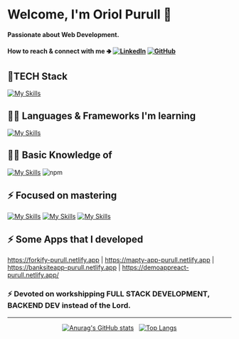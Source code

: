 <h1>Welcome, I'm Oriol Purull 👋<h4>
 
 Passionate about Web Development.
 
 #### How to reach & connect with me 🢂 [![LinkedIn](https://img.shields.io/badge/LinkedIn-0077B5?style=for-the-badge&logo=linkedin&logoColor=white)](https://www.linkedin.com/in/oriol-purull-urrea-23a447115/) [![GitHub](https://img.shields.io/badge/GitHub-181717?style=for-the-badge&logo=github&logoColor=white)](https://github.com/Purullator)


 #### <h2>🌱TECH Stack</h2> [![My Skills](https://skillicons.dev/icons?i=html,css,js,bootstrap,react,php,laravel&perline=7)](https://skillicons.dev)
 #### <h2>🧑‍💻 Languages & Frameworks I'm learning </h2> [![My Skills](https://skillicons.dev/icons?i=ts,vue,nodejs,redux&perline=4)](https://skillicons.dev)
 #### <h2>👨‍💻 Basic Knowledge of </h2> [![My Skills](https://skillicons.dev/icons?i=git,github,mysql&perline=7)](https://skillicons.dev)  ![npm](https://camo.githubusercontent.com/963b1016522e3e37db3a486bd5bed244bdbb7ee52ae2fb43be359fdf5e1a6ecd/68747470733a2f2f696d672e736869656c64732e696f2f62616467652f2d6e706d2d4342333833373f7374796c653d666c61742d737175617265266c6f676f3d6e706d266c6f676f436f6c6f723d7768697465)
 #### <h2> ⚡ Focused on mastering </h2> [![My Skills](https://skillicons.dev/icons?i=php&perline=1)](https://skillicons.dev)  [![My Skills](https://skillicons.dev/icons?i=laravel&perline=1)](https://skillicons.dev)  [![My Skills](https://skillicons.dev/icons?i=react&perline=1)](https://skillicons.dev)
 #### <h2> ⚡ Some Apps that I developed </h2> https://forkify-purull.netlify.app | https://mapty-app-purull.netlify.app | https://banksiteapp-purull.netlify.app | https://demoappreact-purull.netlify.app/
  #### <h3> ⚡ Devoted on workshipping FULL STACK DEVELOPMENT, BACKEND DEV instead of the Lord.</h3>
<hr>

<div align="center">
 
[![Anurag's GitHub stats](https://github-readme-stats.vercel.app/api?username=Purullator&show_icons=true&theme=dracula&count_private=true)](https://github.com/anuraghazra/github-readme-stats)
&nbsp;
[![Top Langs](https://github-readme-stats.vercel.app/api/top-langs/?username=Purullator&layout=compact)](https://github.com/anuraghazra/github-readme-stats)
</div>



